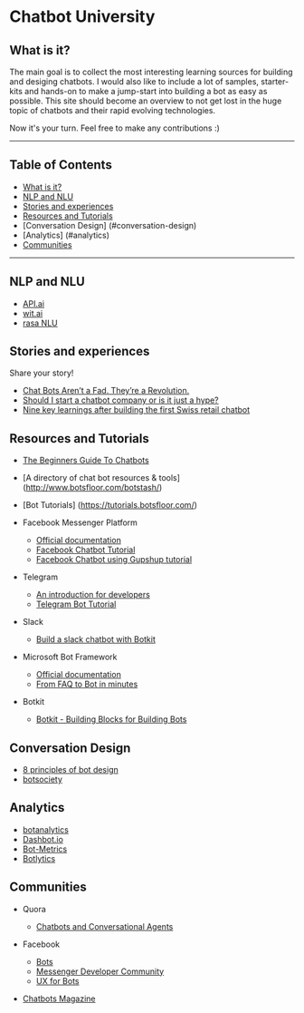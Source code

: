 # Chatbot University

## What is it?

The main goal is to collect the most interesting learning sources for building and desiging chatbots.
I would also like to include a lot of samples, starter-kits and hands-on to make a jump-start into building a bot as easy as possible.
This site should become an overview to not get lost in the huge topic of chatbots and their rapid evolving technologies.

Now it's your turn. Feel free to make any contributions :)

---

## Table of Contents

- [What is it?](#what-is-it)
- [NLP and NLU](#nlp-and-nlu)
- [Stories and experiences](#stories-and-experiences)
- [Resources and Tutorials](#resources-and-tutorials)
- [Conversation Design] (#conversation-design)
- [Analytics] (#analytics)
- [Communities](#communities)

---

## NLP and NLU

- [API.ai](https://api.ai/)
- [wit.ai](https://wit.ai/)
- [rasa NLU](https://github.com/golastmile/rasa_nlu)


## Stories and experiences
Share your story!

- [Chat Bots Aren’t a Fad. They’re a Revolution.](https://backchannel.com/the-chat-bot-revolution-is-upon-us-f3fa9e0b380#.6slfpy1st)
- [Should I start a chatbot company or is it just a hype?](https://www.quora.com/Should-I-start-a-chatbot-company-or-is-it-just-a-hype)
- [Nine key learnings after building the first Swiss retail chatbot](https://medium.com/valora-lab/nine-key-learnings-after-building-the-first-swiss-retail-chatbot-56a4cfd2291#.enjmgqdb0)


## Resources and Tutorials

- [The Beginners Guide To Chatbots](https://chatbotsmagazine.com/the-complete-beginner-s-guide-to-chatbots-8280b7b906ca#.v365j1gvu)
- [A directory of chat bot resources & tools] (http://www.botsfloor.com/botstash/)
- [Bot Tutorials] (https://tutorials.botsfloor.com/)

- Facebook Messenger Platform
    - [Official documentation](https://developers.facebook.com/docs/messenger-platform)
    - [Facebook Chatbot Tutorial](https://github.com/AdrianKrebs/facebook-chatbot-tutorial)
    - [Facebook Chatbot using Gupshup tutorial](https://github.com/Raniazy/messenger-facebook-bot-gupshup)
    
- Telegram
    - [An introduction for developers](https://core.telegram.org/bots)
    - [Telegram Bot Tutorial](https://www.youtube.com/watch?v=hJBYojK7DO4)
    
- Slack 
    - [Build a slack chatbot with Botkit](https://github.com/Raniazy/tuto_slack_botkit_chatbot)    
    
- Microsoft Bot Framework 
    - [Official documentation](https://docs.botframework.com/en-us/faq/)    
    - [From FAQ to Bot in minutes](https://qnamaker.ai/)    

- Botkit 
    - [Botkit - Building Blocks for Building Bots](https://github.com/howdyai/botkit)


## Conversation Design

- [8 principles of bot design](https://medium.com/intercom-inside/8-principles-of-bot-design-51f03df1d84c#.dnpkiyvhi)
- [botsociety](https://botsociety.io/)


## Analytics

- [botanalytics](https://botanalytics.co)
- [Dashbot.io](https://www.dashbot.io)
- [Bot-Metrics](https://bot-metrics.com)
- [Botlytics](http://www.botlytics.co)

## Communities
- Quora
    - [Chatbots and Conversational Agents](https://www.quora.com/topic/Chatbots-and-Conversational-Agents)

- Facebook
    - [Bots](https://www.facebook.com/groups/chatbot/)
    - [Messenger Developer Community](https://www.facebook.com/groups/messengerplatform/)
    - [UX for Bots](https://www.facebook.com/groups/uxforbots/)

- [Chatbots Magazine](https://chatbotsmagazine.com)

